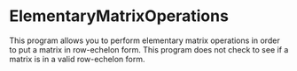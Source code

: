# ElementaryMatrixOperations

This program allows you to perform elementary matrix operations in order to put a matrix in row-echelon form.
This program does not check to see if a matrix is in a valid row-echelon form.
